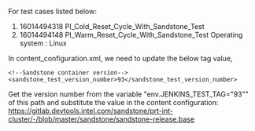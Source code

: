 For test cases listed below: 
1. 16014494318 PI_Cold_Reset_Cycle_With_Sandstone_Test 
2. 16014494148 PI_Warm_Reset_Cycle_With_Sandstone_Test
Operating system : Linux

In content_configuration.xml, we need to update the below tag value,

    <!--Sandstone container version-->
	<sandstone_test_version_number>93</sandstone_test_version_number>

Get the version number from the variable "env.JENKINS_TEST_TAG="93"" of this path and substitute the value in the content configuration:
https://gitlab.devtools.intel.com/sandstone/prt-int-cluster/-/blob/master/sandstone/sandstone-release.base
